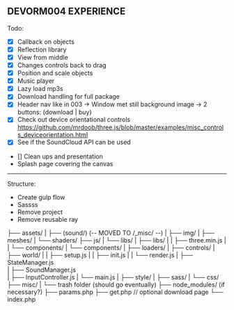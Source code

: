 DEVORM004 EXPERIENCE
---

Todo:
  - [x] Callback on objects
  - [x] Reflection library
  - [x] View from middle
  - [x] Changes controls back to drag
  - [x] Position and scale objects
  - [x] Music player
  - [x] Lazy load mp3s
  - [x] Download handling for full package
  - [x] Header nav like in 003
      -> Window met still background image
      -> 2 buttons: (download | buy)
  - [x] Check out device orientational controls https://github.com/mrdoob/three.js/blob/master/examples/misc_controls_deviceorientation.html    
  - [x] See if the SoundCloud API can be used
  - [] Clean ups and presentation
  - Splash page covering the canvas

---

Structure:

  - Create gulp flow
  - Sassss
  - Remove project
  - Remove reusable ray

├── assets/
|   ├── (sound/) (-- MOVED TO /_misc/ --)
|   ├── img/
|   ├── meshes/
|   └── shaders/
├── js/
|   └── libs/
|       ├── libs/
|       |    ├── three.min.js
|       |    └── components/
|       └── components/
|           ├── loaders/
|           ├── controls/
|           ├── world/
|           |   ├── setup.js
|           |   ├── init.js
|           |   └── render.js
|           ├── StateManager.js   
|           ├── SoundManager.js    
|           ├── InputController.js
|           └── main.js
|
├── style/
|   ├── sass/
|   └── css/
├── misc/
|   └── trash folder (should go eventually)
├── node_modules/ (if necessary?)
├── params.php
├── get.php // optional download page
└── index.php
